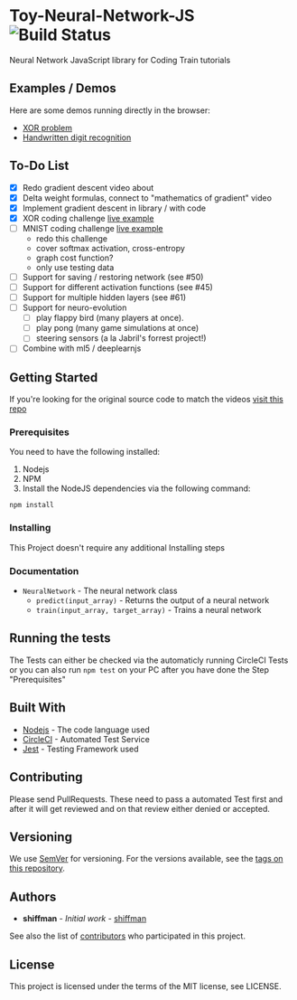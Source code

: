 # Toy-Neural-Network-JS ![Build Status](https://circleci.com/gh/CodingTrain/Toy-Neural-Network-JS.png?&style=shield&circle-token=:circle-token)

Neural Network JavaScript library for Coding Train tutorials

## Examples / Demos
Here are some demos running directly in the browser:
* [XOR problem](https://codingtrain.github.io/Toy-Neural-Network-JS/examples/xor/)
* [Handwritten digit recognition](https://codingtrain.github.io/Toy-Neural-Network-JS/examples/mnist/)

## To-Do List

* [x] Redo gradient descent video about
* [x] Delta weight formulas, connect to "mathematics of gradient" video
* [x] Implement gradient descent in library / with code
* [x] XOR coding challenge [live example](https://codingtrain.github.io/Toy-Neural-Network-JS/examples/xor/)
* [ ] MNIST coding challenge [live example](https://codingtrain.github.io/Toy-Neural-Network-JS/examples/mnist/)
    * redo this challenge
    * cover softmax activation, cross-entropy
    * graph cost function?
    * only use testing data
* [ ] Support for saving / restoring network (see #50)
* [ ] Support for different activation functions (see #45)
* [ ] Support for multiple hidden layers (see #61)
* [ ] Support for neuro-evolution
    * [ ] play flappy bird (many players at once). 
    * [ ] play pong (many game simulations at once)
    * [ ] steering sensors (a la Jabril's forrest project!)
* [ ] Combine with ml5 / deeplearnjs

## Getting Started

If you're looking for the original source code to match the videos [visit this repo](https://github.com/CodingTrain/Rainbow-Code/tree/master/Courses/natureofcode/10.18-toy_neural_network)

### Prerequisites

You need to have the following installed:

1. Nodejs
2. NPM
3. Install the NodeJS dependencies via the following command:

```
npm install
```

### Installing

This Project doesn't require any additional Installing steps

### Documentation

* `NeuralNetwork` - The neural network class
  * `predict(input_array)` - Returns the output of a neural network
  * `train(input_array, target_array)` - Trains a neural network

## Running the tests

The Tests can either be checked via the automaticly running CircleCI Tests or you can also run `npm test` on your PC after you have done the Step "Prerequisites"

## Built With

* [Nodejs](https://nodejs.org/) - The code language used
* [CircleCI](https://circleci.com/) - Automated Test Service
* [Jest](https://facebook.github.io/jest/) - Testing Framework used

## Contributing

Please send PullRequests. These need to pass a automated Test first and after it will get reviewed and on that review either denied or accepted.

## Versioning

We use [SemVer](http://semver.org/) for versioning. For the versions available, see the [tags on this repository](https://github.com/CodingTrain/Toy-Neural-Network-JS/tags).

## Authors

* **shiffman** - *Initial work* - [shiffman](https://github.com/shiffman)

See also the list of [contributors](https://github.com/CodingTrain/Toy-Neural-Network-JS/contributors) who participated in this project.

## License

This project is licensed under the terms of the MIT license, see LICENSE.
